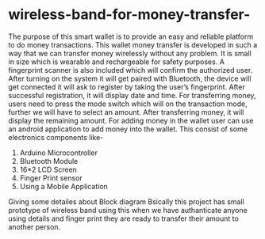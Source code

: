 # wireless-band-for-money-transfer-
The purpose of this smart wallet is to provide an easy and reliable platform to do money
transactions. This wallet money transfer is developed in such a way that we can transfer money
wirelessly without any problem. It is small in size which is wearable and rechargeable for safety
purposes. A fingerprint scanner is also included which will confirm the authorized user. After
turning on the system it will get paired with Bluetooth, the device will get connected it will ask to
register by taking the user’s fingerprint. After successful registration, it will display date and time.
For transferring money, users need to press the mode switch which will on the transaction mode,
further we will have to select an amount. After transferring money, it will display the remaining
amount. For adding money in the wallet user can use an android application to add money into the
wallet.
This consist of some electronics components like-
1. Arduino Microcontroller
2. Bluetooth Module
3. 16*2 LCD Screen
4. Finger Print sensor
5. Using a Mobile Application

Giving some detailes about Block diagram
Bsically this project has small prototype of wireless band using this when we have authanticate anyone using details 
and finger print they are ready to transfer their amount to another person.
